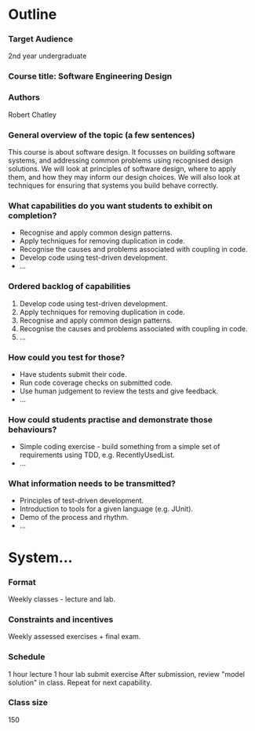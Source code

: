 # Outline

### Target Audience 

2nd year undergraduate

### Course title: Software Engineering Design

### Authors

Robert Chatley

### General overview of the topic (a few sentences)

This course is about software design. It focusses on building software systems, and addressing common problems using recognised design solutions. We will look at principles of software design, where to apply them, and how they may inform our design choices. We will also look at techniques for ensuring that systems you build behave correctly.

### What capabilities do you want students to exhibit on completion?

* Recognise and apply common design patterns.
* Apply techniques for removing duplication in code.
* Recognise the causes and problems associated with coupling in code.
* Develop code using test-driven development.
* ...

### Ordered backlog of capabilities

1. Develop code using test-driven development.
2. Apply techniques for removing duplication in code.
3. Recognise and apply common design patterns.
4. Recognise the causes and problems associated with coupling in code.
5. ...

### How could you test for those?

* Have students submit their code.
* Run code coverage checks on submitted code.
* Use human judgement to review the tests and give feedback.
* ...

### How could students practise and demonstrate those behaviours?

* Simple coding exercise - build something from a simple set of requirements using TDD, e.g. RecentlyUsedList.
* ...

### What information needs to be transmitted?

* Principles of test-driven development.
* Introduction to tools for a given language (e.g. JUnit).
* Demo of the process and rhythm.
* ...


# System...

### Format

Weekly classes - lecture and lab.

### Constraints and incentives

Weekly assessed exercises + final exam.

### Schedule

1 hour lecture
1 hour lab
submit exercise
After submission, review "model solution" in class.
Repeat for next capability.

### Class size

150